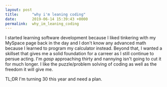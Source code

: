 ```yaml
---
layout: post
title:      "why i'm leaning coding"
date:       2019-06-14 15:39:43 +0000
permalink:  why_im_leaning_coding
---
```



I started learning software development because I liked tinkering with my MySpace page back in the day and I don't know  any advanced math because I learned to program my calculator instead. Beyond that, I wanted a skillset that gives me a solid foundation for a carreer as I still continue to persue acting. I'm *gasp* approaching thirty and nannying isn't going to cut it for much longer. I like the puzzle/problem solving of coding as well as the freedom it will give me. 

TL;DR I'm turning 30 this year and need a plan.
